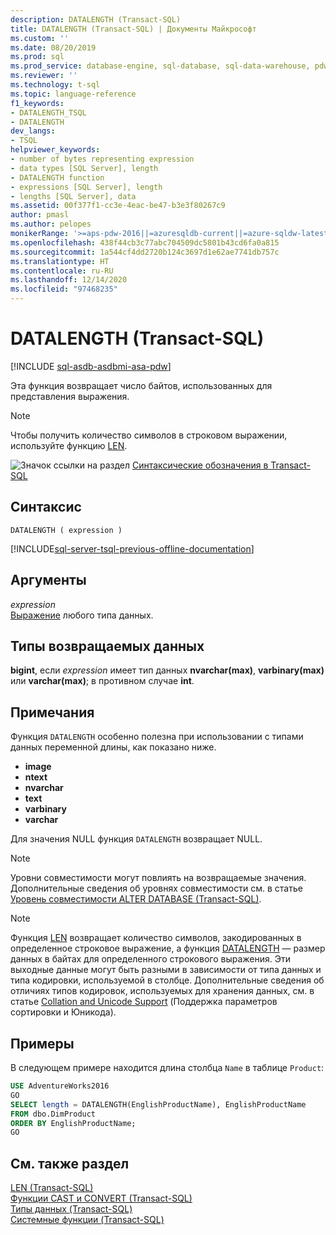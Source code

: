 ```yaml
---
description: DATALENGTH (Transact-SQL)
title: DATALENGTH (Transact-SQL) | Документы Майкрософт
ms.custom: ''
ms.date: 08/20/2019
ms.prod: sql
ms.prod_service: database-engine, sql-database, sql-data-warehouse, pdw
ms.reviewer: ''
ms.technology: t-sql
ms.topic: language-reference
f1_keywords:
- DATALENGTH_TSQL
- DATALENGTH
dev_langs:
- TSQL
helpviewer_keywords:
- number of bytes representing expression
- data types [SQL Server], length
- DATALENGTH function
- expressions [SQL Server], length
- lengths [SQL Server], data
ms.assetid: 00f377f1-cc3e-4eac-be47-b3e3f80267c9
author: pmasl
ms.author: pelopes
monikerRange: '>=aps-pdw-2016||=azuresqldb-current||=azure-sqldw-latest||>=sql-server-2016||>=sql-server-linux-2017||=azuresqldb-mi-current'
ms.openlocfilehash: 438f44cb3c77abc704509dc5801b43cd6fa0a815
ms.sourcegitcommit: 1a544cf4dd2720b124c3697d1e62ae7741db757c
ms.translationtype: HT
ms.contentlocale: ru-RU
ms.lasthandoff: 12/14/2020
ms.locfileid: "97468235"
---
```

# <a name="datalength-transact-sql"></a>DATALENGTH (Transact-SQL)
[!INCLUDE [sql-asdb-asdbmi-asa-pdw](../../includes/applies-to-version/sql-asdb-asdbmi-asa-pdw.md)]

Эта функция возвращает число байтов, использованных для представления выражения.

> [!NOTE]
> Чтобы получить количество символов в строковом выражении, используйте функцию [LEN](../../t-sql/functions/len-transact-sql.md).
  
![Значок ссылки на раздел](../../database-engine/configure-windows/media/topic-link.gif "Значок ссылки на раздел") [Синтаксические обозначения в Transact-SQL](../../t-sql/language-elements/transact-sql-syntax-conventions-transact-sql.md)
  
## <a name="syntax"></a>Синтаксис  
  
```syntaxsql
DATALENGTH ( expression )   
```  

[!INCLUDE[sql-server-tsql-previous-offline-documentation](../../includes/sql-server-tsql-previous-offline-documentation.md)]

## <a name="arguments"></a>Аргументы
*expression*  
[Выражение](../../t-sql/language-elements/expressions-transact-sql.md) любого типа данных.
  
## <a name="return-types"></a>Типы возвращаемых данных
**bigint**, если *expression* имеет тип данных **nvarchar(max)**, **varbinary(max)** или **varchar(max)**; в противном случае **int**.
  
## <a name="remarks"></a>Примечания  
Функция `DATALENGTH` особенно полезна при использовании с типами данных переменной длины, как показано ниже.
- **image**
- **ntext**
- **nvarchar**
- **text**
- **varbinary**
- **varchar**
  
Для значения NULL функция `DATALENGTH` возвращает NULL.
  
> [!NOTE]  
> Уровни совместимости могут повлиять на возвращаемые значения. Дополнительные сведения об уровнях совместимости см. в статье [Уровень совместимости ALTER DATABASE &#40;Transact-SQL&#41;](../../t-sql/statements/alter-database-transact-sql-compatibility-level.md).  

> [!NOTE]
> Функция [LEN](../../t-sql/functions/len-transact-sql.md) возвращает количество символов, закодированных в определенное строковое выражение, а функция [DATALENGTH](../../t-sql/functions/datalength-transact-sql.md) — размер данных в байтах для определенного строкового выражения. Эти выходные данные могут быть разными в зависимости от типа данных и типа кодировки, используемой в столбце. Дополнительные сведения об отличиях типов кодировок, используемых для хранения данных, см. в статье [Collation and Unicode Support](../../relational-databases/collations/collation-and-unicode-support.md) (Поддержка параметров сортировки и Юникода).

## <a name="examples"></a>Примеры  
В следующем примере находится длина столбца `Name` в таблице `Product`:
  
```sql
USE AdventureWorks2016  
GO
SELECT length = DATALENGTH(EnglishProductName), EnglishProductName  
FROM dbo.DimProduct  
ORDER BY EnglishProductName;  
GO  
```  
  
## <a name="see-also"></a>См. также раздел
[LEN (Transact-SQL)](../../t-sql/functions/len-transact-sql.md)  
[Функции CAST и CONVERT (Transact-SQL)](../../t-sql/functions/cast-and-convert-transact-sql.md)  
[Типы данных (Transact-SQL)](../../t-sql/data-types/data-types-transact-sql.md)  
[Системные функции (Transact-SQL)](../../relational-databases/system-functions/system-functions-category-transact-sql.md)
